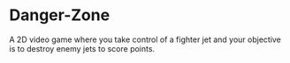 # Danger-Zone
A 2D video game where you take control of a fighter jet and your objective is to destroy enemy jets to score points.
